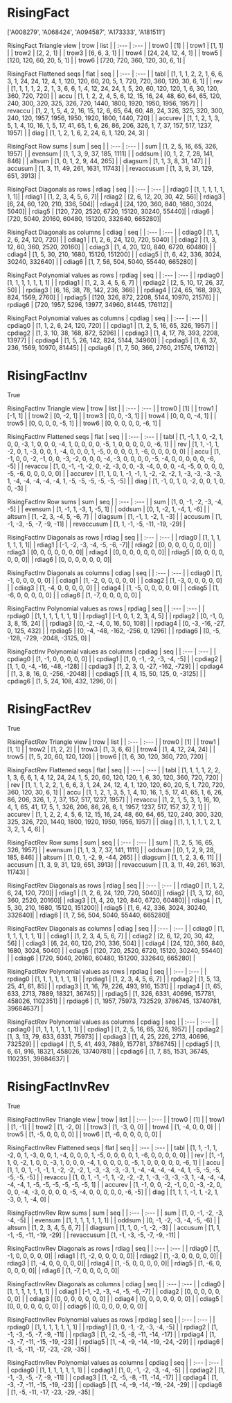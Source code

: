 # RisingFact
['A008279', 'A068424', 'A094587', 'A173333', 'A181511']

RisingFact Triangle view
| trow  |  list  |
| :---  |  :---  |
| trow0 | [1] |
| trow1 | [1, 1] |
| trow2 | [2, 2, 1] |
| trow3 | [6, 6, 3, 1] |
| trow4 | [24, 24, 12, 4, 1] |
| trow5 | [120, 120, 60, 20, 5, 1] |
| trow6 | [720, 720, 360, 120, 30, 6, 1] |

RisingFact Flattened seqs
| flat      |   seq  |
| :---      |  :---  |
| tabl     | [1, 1, 1, 2, 2, 1, 6, 6, 3, 1, 24, 24, 12, 4, 1, 120, 120, 60, 20, 5, 1, 720, 720, 360, 120, 30, 6, 1] |
| rev      | [1, 1, 1, 1, 2, 2, 1, 3, 6, 6, 1, 4, 12, 24, 24, 1, 5, 20, 60, 120, 120, 1, 6, 30, 120, 360, 720, 720] |
| accu     | [1, 1, 2, 2, 4, 5, 6, 12, 15, 16, 24, 48, 60, 64, 65, 120, 240, 300, 320, 325, 326, 720, 1440, 1800, 1920, 1950, 1956, 1957] |
| revaccu  | [1, 2, 1, 5, 4, 2, 16, 15, 12, 6, 65, 64, 60, 48, 24, 326, 325, 320, 300, 240, 120, 1957, 1956, 1950, 1920, 1800, 1440, 720] |
| accurev  | [1, 1, 2, 1, 3, 5, 1, 4, 10, 16, 1, 5, 17, 41, 65, 1, 6, 26, 86, 206, 326, 1, 7, 37, 157, 517, 1237, 1957] |
| diag     | [1, 1, 2, 1, 6, 2, 24, 6, 1, 120, 24, 3] |

RisingFact Row sums
| sum        |   seq  |
| :---       |  :---  |
| sum       | [1, 2, 5, 16, 65, 326, 1957] |
| evensum   | [1, 1, 3, 9, 37, 185, 1111] |
| oddsum    | [0, 1, 2, 7, 28, 141, 846] |
| altsum    | [1, 0, 1, 2, 9, 44, 265] |
| diagsum   | [1, 1, 3, 8, 31, 147] |
| accusum   | [1, 3, 11, 49, 261, 1631, 11743] |
| revaccusum | [1, 3, 9, 31, 129, 651, 3913] |

RisingFact Diagonals as rows
| rdiag  |   seq  |
| :---   |  :---  |
| rdiag0 | [1, 1, 1, 1, 1, 1, 1]|
| rdiag1 | [1, 2, 3, 4, 5, 6, 7]|
| rdiag2 | [2, 6, 12, 20, 30, 42, 56]|
| rdiag3 | [6, 24, 60, 120, 210, 336, 504]|
| rdiag4 | [24, 120, 360, 840, 1680, 3024, 5040]|
| rdiag5 | [120, 720, 2520, 6720, 15120, 30240, 55440]|
| rdiag6 | [720, 5040, 20160, 60480, 151200, 332640, 665280]|

RisingFact Diagonals as columns
| cdiag  |   seq  |
| :---   |  :---  |
| cdiag0 | [1, 1, 2, 6, 24, 120, 720] |
| cdiag1 | [1, 2, 6, 24, 120, 720, 5040] |
| cdiag2 | [1, 3, 12, 60, 360, 2520, 20160] |
| cdiag3 | [1, 4, 20, 120, 840, 6720, 60480] |
| cdiag4 | [1, 5, 30, 210, 1680, 15120, 151200] |
| cdiag5 | [1, 6, 42, 336, 3024, 30240, 332640] |
| cdiag6 | [1, 7, 56, 504, 5040, 55440, 665280] |

RisingFact Polynomial values as rows
| rpdiag  |   seq  |
| :---    |  :---  |
| rpdiag0 | [1, 1, 1, 1, 1, 1, 1] |
| rpdiag1 | [1, 2, 3, 4, 5, 6, 7] |
| rpdiag2 | [2, 5, 10, 17, 26, 37, 50] |
| rpdiag3 | [6, 16, 38, 78, 142, 236, 366] |
| rpdiag4 | [24, 65, 168, 393, 824, 1569, 2760] |
| rpdiag5 | [120, 326, 872, 2208, 5144, 10970, 21576] |
| rpdiag6 | [720, 1957, 5296, 13977, 34960, 81445, 176112] |

RisingFact Polynomial values as columns
| cpdiag  |   seq  |
| :---    |  :---  |
| cpdiag0 | [1, 1, 2, 6, 24, 120, 720] |
| cpdiag1 | [1, 2, 5, 16, 65, 326, 1957] |
| cpdiag2 | [1, 3, 10, 38, 168, 872, 5296] |
| cpdiag3 | [1, 4, 17, 78, 393, 2208, 13977] |
| cpdiag4 | [1, 5, 26, 142, 824, 5144, 34960] |
| cpdiag5 | [1, 6, 37, 236, 1569, 10970, 81445] |
| cpdiag6 | [1, 7, 50, 366, 2760, 21576, 176112] |

# RisingFactInv
True

RisingFactInv Triangle view
| trow  |  list  |
| :---  |  :---  |
| trow0 | [1] |
| trow1 | [-1, 1] |
| trow2 | [0, -2, 1] |
| trow3 | [0, 0, -3, 1] |
| trow4 | [0, 0, 0, -4, 1] |
| trow5 | [0, 0, 0, 0, -5, 1] |
| trow6 | [0, 0, 0, 0, 0, -6, 1] |

RisingFactInv Flattened seqs
| flat      |   seq  |
| :---      |  :---  |
| tabl     | [1, -1, 1, 0, -2, 1, 0, 0, -3, 1, 0, 0, 0, -4, 1, 0, 0, 0, 0, -5, 1, 0, 0, 0, 0, 0, -6, 1] |
| rev      | [1, 1, -1, 1, -2, 0, 1, -3, 0, 0, 1, -4, 0, 0, 0, 1, -5, 0, 0, 0, 0, 1, -6, 0, 0, 0, 0, 0] |
| accu     | [1, -1, 0, 0, -2, -1, 0, 0, -3, -2, 0, 0, 0, -4, -3, 0, 0, 0, 0, -5, -4, 0, 0, 0, 0, 0, -6, -5] |
| revaccu  | [1, 0, -1, -1, -2, 0, -2, -3, 0, 0, -3, -4, 0, 0, 0, -4, -5, 0, 0, 0, 0, -5, -6, 0, 0, 0, 0, 0] |
| accurev  | [1, 1, 0, 1, -1, -1, 1, -2, -2, -2, 1, -3, -3, -3, -3, 1, -4, -4, -4, -4, -4, 1, -5, -5, -5, -5, -5, -5] |
| diag     | [1, -1, 0, 1, 0, -2, 0, 0, 1, 0, 0, -3] |

RisingFactInv Row sums
| sum        |   seq  |
| :---       |  :---  |
| sum       | [1, 0, -1, -2, -3, -4, -5] |
| evensum   | [1, -1, 1, -3, 1, -5, 1] |
| oddsum    | [0, 1, -2, 1, -4, 1, -6] |
| altsum    | [1, -2, 3, -4, 5, -6, 7] |
| diagsum   | [1, -1, 1, -2, 1, -3] |
| accusum   | [1, -1, -3, -5, -7, -9, -11] |
| revaccusum | [1, 1, -1, -5, -11, -19, -29] |

RisingFactInv Diagonals as rows
| rdiag  |   seq  |
| :---   |  :---  |
| rdiag0 | [1, 1, 1, 1, 1, 1, 1]|
| rdiag1 | [-1, -2, -3, -4, -5, -6, -7]|
| rdiag2 | [0, 0, 0, 0, 0, 0, 0]|
| rdiag3 | [0, 0, 0, 0, 0, 0, 0]|
| rdiag4 | [0, 0, 0, 0, 0, 0, 0]|
| rdiag5 | [0, 0, 0, 0, 0, 0, 0]|
| rdiag6 | [0, 0, 0, 0, 0, 0, 0]|

RisingFactInv Diagonals as columns
| cdiag  |   seq  |
| :---   |  :---  |
| cdiag0 | [1, -1, 0, 0, 0, 0, 0] |
| cdiag1 | [1, -2, 0, 0, 0, 0, 0] |
| cdiag2 | [1, -3, 0, 0, 0, 0, 0] |
| cdiag3 | [1, -4, 0, 0, 0, 0, 0] |
| cdiag4 | [1, -5, 0, 0, 0, 0, 0] |
| cdiag5 | [1, -6, 0, 0, 0, 0, 0] |
| cdiag6 | [1, -7, 0, 0, 0, 0, 0] |

RisingFactInv Polynomial values as rows
| rpdiag  |   seq  |
| :---    |  :---  |
| rpdiag0 | [1, 1, 1, 1, 1, 1, 1] |
| rpdiag1 | [-1, 0, 1, 2, 3, 4, 5] |
| rpdiag2 | [0, -1, 0, 3, 8, 15, 24] |
| rpdiag3 | [0, -2, -4, 0, 16, 50, 108] |
| rpdiag4 | [0, -3, -16, -27, 0, 125, 432] |
| rpdiag5 | [0, -4, -48, -162, -256, 0, 1296] |
| rpdiag6 | [0, -5, -128, -729, -2048, -3125, 0] |

RisingFactInv Polynomial values as columns
| cpdiag  |   seq  |
| :---    |  :---  |
| cpdiag0 | [1, -1, 0, 0, 0, 0, 0] |
| cpdiag1 | [1, 0, -1, -2, -3, -4, -5] |
| cpdiag2 | [1, 1, 0, -4, -16, -48, -128] |
| cpdiag3 | [1, 2, 3, 0, -27, -162, -729] |
| cpdiag4 | [1, 3, 8, 16, 0, -256, -2048] |
| cpdiag5 | [1, 4, 15, 50, 125, 0, -3125] |
| cpdiag6 | [1, 5, 24, 108, 432, 1296, 0] |

# RisingFactRev
True

RisingFactRev Triangle view
| trow  |  list  |
| :---  |  :---  |
| trow0 | [1] |
| trow1 | [1, 1] |
| trow2 | [1, 2, 2] |
| trow3 | [1, 3, 6, 6] |
| trow4 | [1, 4, 12, 24, 24] |
| trow5 | [1, 5, 20, 60, 120, 120] |
| trow6 | [1, 6, 30, 120, 360, 720, 720] |

RisingFactRev Flattened seqs
| flat      |   seq  |
| :---      |  :---  |
| tabl     | [1, 1, 1, 1, 2, 2, 1, 3, 6, 6, 1, 4, 12, 24, 24, 1, 5, 20, 60, 120, 120, 1, 6, 30, 120, 360, 720, 720] |
| rev      | [1, 1, 1, 2, 2, 1, 6, 6, 3, 1, 24, 24, 12, 4, 1, 120, 120, 60, 20, 5, 1, 720, 720, 360, 120, 30, 6, 1] |
| accu     | [1, 1, 2, 1, 3, 5, 1, 4, 10, 16, 1, 5, 17, 41, 65, 1, 6, 26, 86, 206, 326, 1, 7, 37, 157, 517, 1237, 1957] |
| revaccu  | [1, 2, 1, 5, 3, 1, 16, 10, 4, 1, 65, 41, 17, 5, 1, 326, 206, 86, 26, 6, 1, 1957, 1237, 517, 157, 37, 7, 1] |
| accurev  | [1, 1, 2, 2, 4, 5, 6, 12, 15, 16, 24, 48, 60, 64, 65, 120, 240, 300, 320, 325, 326, 720, 1440, 1800, 1920, 1950, 1956, 1957] |
| diag     | [1, 1, 1, 1, 1, 2, 1, 3, 2, 1, 4, 6] |

RisingFactRev Row sums
| sum        |   seq  |
| :---       |  :---  |
| sum       | [1, 2, 5, 16, 65, 326, 1957] |
| evensum   | [1, 1, 3, 7, 37, 141, 1111] |
| oddsum    | [0, 1, 2, 9, 28, 185, 846] |
| altsum    | [1, 0, 1, -2, 9, -44, 265] |
| diagsum   | [1, 1, 2, 3, 6, 11] |
| accusum   | [1, 3, 9, 31, 129, 651, 3913] |
| revaccusum | [1, 3, 11, 49, 261, 1631, 11743] |

RisingFactRev Diagonals as rows
| rdiag  |   seq  |
| :---   |  :---  |
| rdiag0 | [1, 1, 2, 6, 24, 120, 720]|
| rdiag1 | [1, 2, 6, 24, 120, 720, 5040]|
| rdiag2 | [1, 3, 12, 60, 360, 2520, 20160]|
| rdiag3 | [1, 4, 20, 120, 840, 6720, 60480]|
| rdiag4 | [1, 5, 30, 210, 1680, 15120, 151200]|
| rdiag5 | [1, 6, 42, 336, 3024, 30240, 332640]|
| rdiag6 | [1, 7, 56, 504, 5040, 55440, 665280]|

RisingFactRev Diagonals as columns
| cdiag  |   seq  |
| :---   |  :---  |
| cdiag0 | [1, 1, 1, 1, 1, 1, 1] |
| cdiag1 | [1, 2, 3, 4, 5, 6, 7] |
| cdiag2 | [2, 6, 12, 20, 30, 42, 56] |
| cdiag3 | [6, 24, 60, 120, 210, 336, 504] |
| cdiag4 | [24, 120, 360, 840, 1680, 3024, 5040] |
| cdiag5 | [120, 720, 2520, 6720, 15120, 30240, 55440] |
| cdiag6 | [720, 5040, 20160, 60480, 151200, 332640, 665280] |

RisingFactRev Polynomial values as rows
| rpdiag  |   seq  |
| :---    |  :---  |
| rpdiag0 | [1, 1, 1, 1, 1, 1, 1] |
| rpdiag1 | [1, 2, 3, 4, 5, 6, 7] |
| rpdiag2 | [1, 5, 13, 25, 41, 61, 85] |
| rpdiag3 | [1, 16, 79, 226, 493, 916, 1531] |
| rpdiag4 | [1, 65, 633, 2713, 7889, 18321, 36745] |
| rpdiag5 | [1, 326, 6331, 40696, 157781, 458026, 1102351] |
| rpdiag6 | [1, 1957, 75973, 732529, 3786745, 13740781, 39684637] |

RisingFactRev Polynomial values as columns
| cpdiag  |   seq  |
| :---    |  :---  |
| cpdiag0 | [1, 1, 1, 1, 1, 1, 1] |
| cpdiag1 | [1, 2, 5, 16, 65, 326, 1957] |
| cpdiag2 | [1, 3, 13, 79, 633, 6331, 75973] |
| cpdiag3 | [1, 4, 25, 226, 2713, 40696, 732529] |
| cpdiag4 | [1, 5, 41, 493, 7889, 157781, 3786745] |
| cpdiag5 | [1, 6, 61, 916, 18321, 458026, 13740781] |
| cpdiag6 | [1, 7, 85, 1531, 36745, 1102351, 39684637] |

# RisingFactInvRev
True

RisingFactInvRev Triangle view
| trow  |  list  |
| :---  |  :---  |
| trow0 | [1] |
| trow1 | [1, -1] |
| trow2 | [1, -2, 0] |
| trow3 | [1, -3, 0, 0] |
| trow4 | [1, -4, 0, 0, 0] |
| trow5 | [1, -5, 0, 0, 0, 0] |
| trow6 | [1, -6, 0, 0, 0, 0, 0] |

RisingFactInvRev Flattened seqs
| flat      |   seq  |
| :---      |  :---  |
| tabl     | [1, 1, -1, 1, -2, 0, 1, -3, 0, 0, 1, -4, 0, 0, 0, 1, -5, 0, 0, 0, 0, 1, -6, 0, 0, 0, 0, 0] |
| rev      | [1, -1, 1, 0, -2, 1, 0, 0, -3, 1, 0, 0, 0, -4, 1, 0, 0, 0, 0, -5, 1, 0, 0, 0, 0, 0, -6, 1] |
| accu     | [1, 1, 0, 1, -1, -1, 1, -2, -2, -2, 1, -3, -3, -3, -3, 1, -4, -4, -4, -4, -4, 1, -5, -5, -5, -5, -5, -5] |
| revaccu  | [1, 0, 1, -1, -1, 1, -2, -2, -2, 1, -3, -3, -3, -3, 1, -4, -4, -4, -4, -4, 1, -5, -5, -5, -5, -5, -5, 1] |
| accurev  | [1, -1, 0, 0, -2, -1, 0, 0, -3, -2, 0, 0, 0, -4, -3, 0, 0, 0, 0, -5, -4, 0, 0, 0, 0, 0, -6, -5] |
| diag     | [1, 1, 1, -1, 1, -2, 1, -3, 0, 1, -4, 0] |

RisingFactInvRev Row sums
| sum        |   seq  |
| :---       |  :---  |
| sum       | [1, 0, -1, -2, -3, -4, -5] |
| evensum   | [1, 1, 1, 1, 1, 1, 1] |
| oddsum    | [0, -1, -2, -3, -4, -5, -6] |
| altsum    | [1, 2, 3, 4, 5, 6, 7] |
| diagsum   | [1, 1, 0, -1, -2, -3] |
| accusum   | [1, 1, -1, -5, -11, -19, -29] |
| revaccusum | [1, -1, -3, -5, -7, -9, -11] |

RisingFactInvRev Diagonals as rows
| rdiag  |   seq  |
| :---   |  :---  |
| rdiag0 | [1, -1, 0, 0, 0, 0, 0]|
| rdiag1 | [1, -2, 0, 0, 0, 0, 0]|
| rdiag2 | [1, -3, 0, 0, 0, 0, 0]|
| rdiag3 | [1, -4, 0, 0, 0, 0, 0]|
| rdiag4 | [1, -5, 0, 0, 0, 0, 0]|
| rdiag5 | [1, -6, 0, 0, 0, 0, 0]|
| rdiag6 | [1, -7, 0, 0, 0, 0, 0]|

RisingFactInvRev Diagonals as columns
| cdiag  |   seq  |
| :---   |  :---  |
| cdiag0 | [1, 1, 1, 1, 1, 1, 1] |
| cdiag1 | [-1, -2, -3, -4, -5, -6, -7] |
| cdiag2 | [0, 0, 0, 0, 0, 0, 0] |
| cdiag3 | [0, 0, 0, 0, 0, 0, 0] |
| cdiag4 | [0, 0, 0, 0, 0, 0, 0] |
| cdiag5 | [0, 0, 0, 0, 0, 0, 0] |
| cdiag6 | [0, 0, 0, 0, 0, 0, 0] |

RisingFactInvRev Polynomial values as rows
| rpdiag  |   seq  |
| :---    |  :---  |
| rpdiag0 | [1, 1, 1, 1, 1, 1, 1] |
| rpdiag1 | [1, 0, -1, -2, -3, -4, -5] |
| rpdiag2 | [1, -1, -3, -5, -7, -9, -11] |
| rpdiag3 | [1, -2, -5, -8, -11, -14, -17] |
| rpdiag4 | [1, -3, -7, -11, -15, -19, -23] |
| rpdiag5 | [1, -4, -9, -14, -19, -24, -29] |
| rpdiag6 | [1, -5, -11, -17, -23, -29, -35] |

RisingFactInvRev Polynomial values as columns
| cpdiag  |   seq  |
| :---    |  :---  |
| cpdiag0 | [1, 1, 1, 1, 1, 1, 1] |
| cpdiag1 | [1, 0, -1, -2, -3, -4, -5] |
| cpdiag2 | [1, -1, -3, -5, -7, -9, -11] |
| cpdiag3 | [1, -2, -5, -8, -11, -14, -17] |
| cpdiag4 | [1, -3, -7, -11, -15, -19, -23] |
| cpdiag5 | [1, -4, -9, -14, -19, -24, -29] |
| cpdiag6 | [1, -5, -11, -17, -23, -29, -35] |

